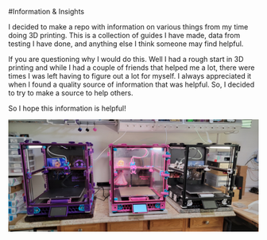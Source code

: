 #Information & Insights

I decided to make a repo with information on various things from my time doing 3D printing.   This is a collection of guides I have made, data from testing I have done, and anything else I think someone may find helpful.        

If you are questioning why I would do this.   Well I had a rough start in 3D printing and while I had a couple of friends that helped me a lot, there were times I was left having to figure out a lot for myself.   I always appreciated it when I found a quality source of information that was helpful.   So, I decided to try to make a source to help others.

So I hope this information is helpful!   

![Alt text](https://github.com/TheKittieKatt/Information-Insights/blob/main/MyPrinters.jpg)
